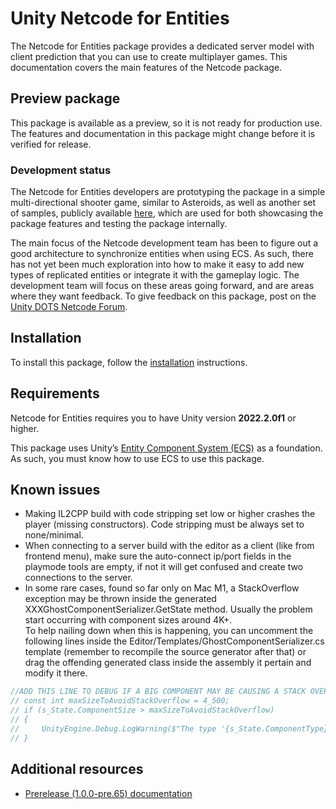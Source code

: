 # Unity Netcode for Entities
The Netcode for Entities package provides a dedicated server model with client prediction that you can use to create multiplayer games. This documentation covers the main features of the Netcode package.

## Preview package
This package is available as a preview, so it is not ready for production use. The features and documentation in this package might change before it is verified for release.

### Development status
The Netcode for Entities developers are prototyping the package in a simple multi-directional shooter game, similar to Asteroids, as well as another set of samples, publicly available [here](https://github.com/Unity-Technologies/EntityComponentSystemSamples/tree/master/NetcodeSamples), which are used for both showcasing the package features and testing the package internally.

The main focus of the Netcode development team has been to figure out a good architecture to synchronize entities when using ECS. As such, there has not yet been much exploration into how to make it easy to add new types of replicated entities or integrate it with the gameplay logic. The development team will focus on these areas going forward, and are areas where they want feedback. To give feedback on this package, post on the [Unity DOTS Netcode Forum](https://forum.unity.com/forums/dots-netcode.425/).

## Installation

To install this package, follow the [installation](installation.md) instructions.

## Requirements

Netcode for Entities requires you to have Unity version __2022.2.0f1__ or higher.

This package uses Unity’s [Entity Component System (ECS)](https://docs.unity3d.com/Packages/com.unity.entities@latest) as a foundation. As such, you must know how to use ECS to use this package.

## Known issues

* Making IL2CPP build with code stripping set low or higher crashes the player (missing constructors). Code stripping must be always set to none/minimal.
* When connecting to a server build with the editor as a client (like from frontend menu), make sure the auto-connect ip/port fields in the playmode tools are empty, if not it will get confused and create two connections to the server.
* In some rare cases, found so far only on Mac M1, a StackOverflow exception may be thrown inside the generated XXXGhostComponentSerializer.GetState method. 
Usually the problem start occurring with component sizes around 4K+. </br>
To help nailing down when this is happening, you can uncomment the following lines inside the Editor/Templates/GhostComponentSerializer.cs template (remember to recompile the source generator after that) or drag the offending 
generated class inside the assembly it pertain and modify it there.
```csharp
//ADD THIS LINE TO DEBUG IF A BIG COMPONENT MAY BE CAUSING A STACK OVERFLOW INSIDE THE GetState
// const int maxSizeToAvoidStackOverflow = 4_500;
// if (s_State.ComponentSize > maxSizeToAvoidStackOverflow)
// {
//     UnityEngine.Debug.LogWarning($"The type '{s_State.ComponentType}' is very large ({s_State.ComponentSize} bytes)! There is a risk of StackOverflowExceptions in the Serializers at roughly {maxSizeToAvoidStackOverflow} bytes! Remove large fields.");
// }
```

## Additional resources

* [Prerelease (1.0.0-pre.65) documentation](pre-release.md)
